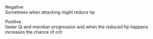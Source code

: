 Negative  
Sometimes when attacking might reduce hp 

Positive  
faster Qi and meridian progression and when the reduced hp happens increases the chance of crit
